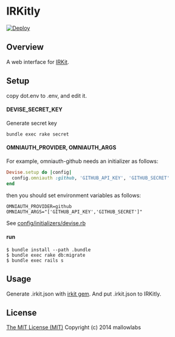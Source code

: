 IRKitly
===============================

[![Deploy](https://www.herokucdn.com/deploy/button.png)](https://heroku.com/deploy)

Overview
-------------------------------

A web interface for [IRKit](http://getirkit.com/).

Setup
-------------------------------

copy dot.env to .env, and edit it.

#### DEVISE\_SECRET\_KEY

Generate secret key

```
bundle exec rake secret
```

#### OMNIAUTH\_PROVIDER, OMNIAUTH\_ARGS

For example, omniauth-github needs an initializer as follows:
```ruby
Devise.setup do |config|
  config.omniauth :github, 'GITHUB_API_KEY', 'GITHUB_SECRET'
end
```

then you should set environment variables as follows:
```
OMNIAUTH_PROVIDER=github
OMNIAUTH_ARGS="['GITHUB_API_KEY','GITHUB_SECRET']"
```

See [config/initializers/devise.rb](https://github.com/codefirst/vertex/blob/master/config/initializers/devise.rb)

#### run

    $ bundle install --path .bundle
    $ bundle exec rake db:migrate
    $ bundle exec rails s

Usage
-------------------------------
Generate .irkit.json with [irkit gem](http://rubygems.org/gems/irkit).
And put .irkit.json to IRKitly.

License
-------------------------------
[The MIT License (MIT)](http://opensource.org/licenses/mit-license)
Copyright (c) 2014 mallowlabs
